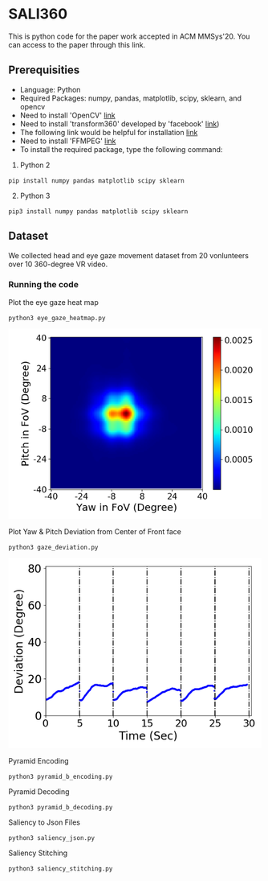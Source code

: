 # SALI360
This is python code for the paper work accepted in ACM MMSys'20. You can access to the paper through this link.

## Prerequisities
- Language: Python
- Required Packages: numpy, pandas, matplotlib, scipy, sklearn, and opencv
- Need to install 'OpenCV' [link](https://www.pyimagesearch.com/2016/10/24/ubuntu-16-04-how-to-install-opencv/)
- Need to install 'transform360' developed by 'facebook' [link](https://github.com/facebook/transform360))
- The following link would be helpful for installation [link](https://github.com/facebook/transform360/issues/56)
- Need to install 'FFMPEG' [link](https://www.ffmpeg.org/download.html)
- To install the required package, type the following command:

1) Python 2
```
pip install numpy pandas matplotlib scipy sklearn
```
2) Python 3
```
pip3 install numpy pandas matplotlib scipy sklearn
```

## Dataset
We collected head and eye gaze movement dataset from 20 vonlunteers over 10 360-degree VR video.


### Running the code
Plot the eye gaze heat map
```
python3 eye_gaze_heatmap.py
```
![Data Filter](figure/eye_gaze_heatmap.png)

 Plot Yaw & Pitch Deviation from Center of Front face
```
python3 gaze_deviation.py
```
![Interpolation](figure/pitch_5.png)

Pyramid Encoding
```
python3 pyramid_b_encoding.py
```
Pyramid Decoding
```
python3 pyramid_b_decoding.py
```
Saliency to Json Files
```
python3 saliency_json.py
```
Saliency Stitching
```
python3 saliency_stitching.py
```
